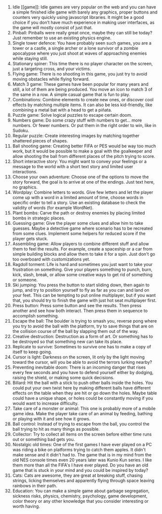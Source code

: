 1. Idle [[game]]: Idle games are very popular on the web and you can have a simple finished idle game with barely any graphics, proper buttons and counters very quickly using javascript libraries. It might be a good choice if you don’t have much experience in making user interfaces, as the game will mostly consist of just that.
2. Pinball: Pinballs were really great once, maybe they can still be today? Just remember to use an existing physics engine.
3. Single tower defence: You have probably seen such games, you are a tower or a castle, a single archer or a lone survivor of a zombie apocalypse where you just shoot at waves of approaching enemies while staying still.
4. Stationary spiner: This time there is no player character on the screen, just a targeting cross, and your victims.
5. Flying game: There is no shooting in this game, you just try to avoid moving obstacles while flying forward.
6. Match 3 game: These games have been popular for many years and still, a lot of them are being produced. You move an icon to match 3 of the same in a row. A simple casual game that is fun to play.
7. Combinations: Combine elements to create new ones, or discover cool effects by matching multiple items. It can also be less kid-friendly, like combining a metal bat with a head to get a piñata.
8. Puzzle game: Solve logical puzzles to escape certain doom.
9. Numbers game: Do some crazy stuff with numbers to get... more numbers. Or fewer numbers. Or put them in the right order to win, like in Sudoku.
10. Regular puzzle: Create interesting images by matching together shattered pieces of shapes.
11. Ball shooting game: Creating better FIFA or PES would be way too much work, but it would be possible to make a goal with the goalkeeper and allow shooting the ball from different places of the pitch trying to score.
12. Short interactive story: You might want to convey your feelings or a message to the world with a short text story and limited user interactions.
13. Choose your own adventure: Choose one of the options to move the story forward, the goal is to arrive at one of the endings. Just text here, no graphics.
14. Wordplay: Combine letters to words. Give few letters and let the player come up with a word in a limited amount of time, choose words in specific order to tell a story. Use an existing database to check the validity of words (for example WordNet).
15. Plant bombs: Carve the path or destroy enemies by placing limited bombs in strategic places.
16. Guessing game: Give the player some clues and allow him to take guesses. Maybe a detective game where scenario has to be recreated from some clues. Implement some helpers for reduced score if the player gets stuck.
17. Assembling game: Allow players to combine different stuff and allow them to feel the results. For example, create a spaceship or a car from simple building blocks and allow them to take it for a spin. Just don't go too overboard with customizations yet.
18. Ragdoll torment: Life is hard and sometimes you just want to take your frustration on something. Give your players something to punch, burn, kick, slash, break, or allow some creative ways to get rid of something or someone.
19. Ski jumping: You press the button to start sliding down, then again to jump, and try to position yourself to fly as far as you can and land on your feet. This can be tempting to put online multiplayer, but if you want that, you should try to finish the game with just hot seat multiplayer first.
20. Press button: Press some button and see the results. Then press another and see how both interact. Then press them in sequence to accomplish something.
21. Escape the ball: The boulder is trying to smash you, reverse pong where you try to avoid the ball with the platform, try to save things that are on the collision course of the ball by slapping them out of the way.
22. Creative destruction: Destruction as a form of art. Or something has to be destroyed so that something new can take its place.
23. Replicate to survive: Sometimes to survive one has to make a copy of itself to keep going.
24. Cursor is light: Darkness on the screen, lit only by the light moving toward the cursor, will you be able to avoid the terrors lurking nearby?
25. Preventing inevitable doom: There is an incoming danger that rises every few seconds and you have to defend yourself either by dodging, raising the shield, or making some quick decisions.
26. Billard: Hit the ball with a stick to push other balls inside the holes. You could put your own twist here by making different balls have different effects on the table when they are hit or go down the holes. Maybe table could have a unique shape, or holes could be constantly moving if you would want to increase difficulty.
27.  Take care of a monster or animal: This one is probably more of a mobile game idea. Make the player take care of an animal by feeding, bathing or playing with it and see how it grows.
28.  Ball control: Instead of trying to escape from the ball, you control the ball trying to hit as many things as possible.
29.  Collector: Try to collect all items on the screen before either time runs out or something bad gets you.
30.  Nostalgic old times: One of the first games I have ever played on a PC was riding a bike on platforms trying to catch them apples. It didn't make sense and it didn't had to. The game that is in my mind from the old NES console times even 20 years later was Kunio Kun series. I like them more than all the FIFA's I have ever played. Do you have an old game that is stuck in your mind and you could be inspired by today?
31.  Cats: Cats are awesome, they are great at breaking stuff, chasing strings, licking themselves and apparently flying through space leaving rainbows in their path.
32.  Education: You can make a simple game about garbage segregation, sickness risks, physics, chemistry, psychology, game development, color theory or any other knowledge that you consider interesting or worth having.